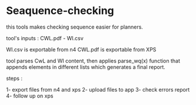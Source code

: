 # Seaquence-checking
this tools makes checking sequence easier for planners.

tool's inputs : CWL.pdf - WI.csv

WI.csv is exportable from n4
CWL.pdf is exportable from XPS

tool parses CwL and WI content, then applies parse_wq(x) function that appends elements in different lists which generates a final report.

steps : 

1- export files from n4 and xps
2- upload files to app
3- check errors report
4- follow up on xps
